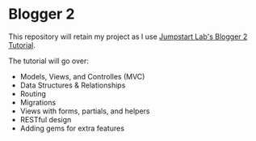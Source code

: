# Blogger 2 #

This repository will retain my project as I use [Jumpstart Lab's Blogger 2 Tutorial](http://tutorials.jumpstartlab.com/projects/blogger.html).

The tutorial will go over:
* Models, Views, and Controlles (MVC)
* Data Structures & Relationships
* Routing
* Migrations
* Views with forms, partials, and helpers
* RESTful design
* Adding gems for extra features
